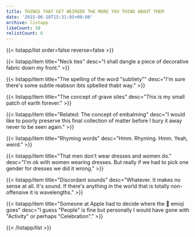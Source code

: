 ```yaml
---
title: THINGS THAT GET WEIRDER THE MORE YOU THINK ABOUT THEM
date: '2015-06-18T15:31:05+00:00'
archive: listapp
likeCount: 30
relistCount: 6
---
```


<!--more-->

{{< listapp/list order=false reverse=false >}}

   {{< listapp/item title="Neck ties"
      desc="I shall dangle a piece of decorative fabric down my front." >}}

   {{< listapp/item title="The spelling of the word \"subtlety\""
      desc="I'm sure there's some subtle reabson ibts spbelled thabt way." >}}

   {{< listapp/item title="The concept of grave sites"
      desc="This is my small patch of earth forever." >}}

   {{< listapp/item title="Related: The concept of embalming"
      desc="I would like to poorly preserve this final collection of matter before I bury it away never to be seen again." >}}

   {{< listapp/item title="Rhyming words"
      desc="Hmm. Rhyming. Hmm. Yeah, weird." >}}

   {{< listapp/item title="That men don't wear dresses and women do."
      desc="I'm ok with women wearing dresses. But really if we had to pick one gender for dresses we did it wrong." >}}

   {{< listapp/item title="Discordant sounds"
      desc="Whatever. It makes no sense at all. It's sound. If there's anything in the world that is totally non-offensive it is wavelengths." >}}

   {{< listapp/item title="Someone at Apple had to decide where the 💩 emoji goes"
      desc="I guess \"People\" is fine but personally I would have gone with \"Activity\" or perhaps \"Celebration\"." >}}

{{< /listapp/list >}}
